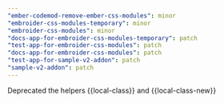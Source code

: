 ```yaml
---
"ember-codemod-remove-ember-css-modules": minor
"embroider-css-modules-temporary": minor
"embroider-css-modules": minor
"docs-app-for-embroider-css-modules-temporary": patch
"test-app-for-embroider-css-modules": patch
"docs-app-for-embroider-css-modules": patch
"test-app-for-sample-v2-addon": patch
"sample-v2-addon": patch
---
```


Deprecated the helpers {{local-class}} and {{local-class-new}}

